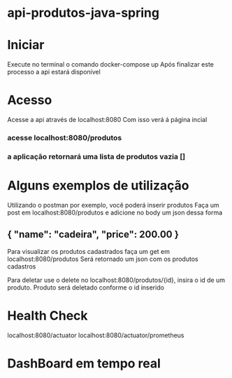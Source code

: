 # api-produtos-java-spring

# Iniciar
 Execute no terminal o comando docker-compose up
 Após finalizar este processo a api estará disponível

# Acesso
 Acesse a api através de localhost:8080
 Com isso verá á página incial

### acesse localhost:8080/produtos
### a aplicação retornará uma lista de produtos vazia []

# Alguns exemplos de utilização

 Utilizando o postman por exemplo, você poderá inserir produtos
 Faça um post em localhost:8080/produtos e adicione no body um json dessa forma
## { "name": "cadeira", "price": 200.00 }

 Para visualizar os produtos cadastrados faça um get em localhost:8080/produtos
 Será retornado um json com os produtos cadastros

 Para deletar use o delete no localhost:8080/produtos/{id}, insira o id de um produto.
 Produto será deletado conforme o id inserido
 
# Health Check
 localhost:8080/actuator
 localhost:8080/actuator/prometheus
 
# DashBoard em tempo real

